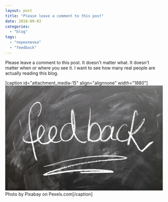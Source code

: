 ```yaml
---
layout: post
title: "Please leave a comment to this post"
date: 2018-09-03
categories: 
  - "blog"
tags: 
  - "перекличка"
  - "feedback"
---
```


Please leave a comment to this post. It doesn't matter what. It doesn't matter when or where you see it. I want to see how many real people are actually reading this blog.

\[caption id="attachment\_media-15" align="alignnone" width="1880"\]![close up of text](/assets/images/2018/09/pexels-photo-247708.jpeg) Photo by Pixabay on Pexels.com\[/caption\]

